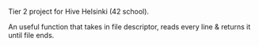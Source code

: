 Tier 2 project for Hive Helsinki (42 school).

An useful function that takes in file descriptor, reads every line & returns it until file ends.
